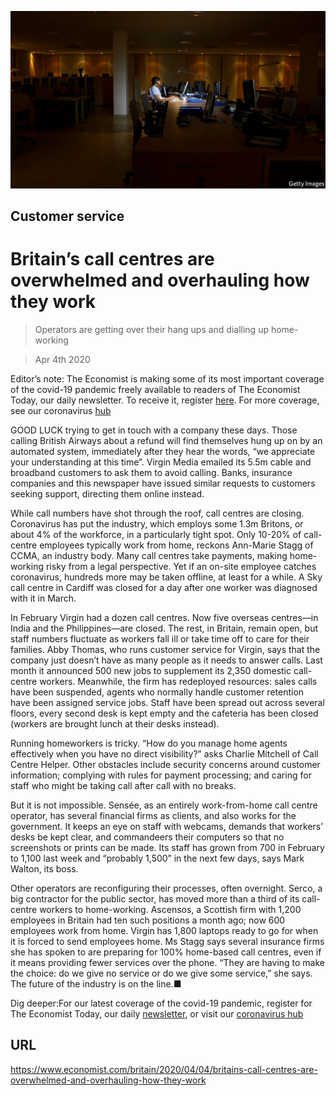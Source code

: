 ![](./images/20200404_BRP505.jpg)

## Customer service

# Britain’s call centres are overwhelmed and overhauling how they work

> Operators are getting over their hang ups and dialling up home-working

> Apr 4th 2020

Editor’s note: The Economist is making some of its most important coverage of the covid-19 pandemic freely available to readers of The Economist Today, our daily newsletter. To receive it, register [here](https://www.economist.com//newslettersignup). For more coverage, see our coronavirus [hub](https://www.economist.com//coronavirus)

GOOD LUCK trying to get in touch with a company these days. Those calling British Airways about a refund will find themselves hung up on by an automated system, immediately after they hear the words, “we appreciate your understanding at this time”. Virgin Media emailed its 5.5m cable and broadband customers to ask them to avoid calling. Banks, insurance companies and this newspaper have issued similar requests to customers seeking support, directing them online instead.

While call numbers have shot through the roof, call centres are closing. Coronavirus has put the industry, which employs some 1.3m Britons, or about 4% of the workforce, in a particularly tight spot. Only 10-20% of call-centre employees typically work from home, reckons Ann-Marie Stagg of CCMA, an industry body. Many call centres take payments, making home-working risky from a legal perspective. Yet if an on-site employee catches coronavirus, hundreds more may be taken offline, at least for a while. A Sky call centre in Cardiff was closed for a day after one worker was diagnosed with it in March.

In February Virgin had a dozen call centres. Now five overseas centres—in India and the Philippines—are closed. The rest, in Britain, remain open, but staff numbers fluctuate as workers fall ill or take time off to care for their families. Abby Thomas, who runs customer service for Virgin, says that the company just doesn’t have as many people as it needs to answer calls. Last month it announced 500 new jobs to supplement its 2,350 domestic call-centre workers. Meanwhile, the firm has redeployed resources: sales calls have been suspended, agents who normally handle customer retention have been assigned service jobs. Staff have been spread out across several floors, every second desk is kept empty and the cafeteria has been closed (workers are brought lunch at their desks instead).

Running homeworkers is tricky. “How do you manage home agents effectively when you have no direct visibility?” asks Charlie Mitchell of Call Centre Helper. Other obstacles include security concerns around customer information; complying with rules for payment processing; and caring for staff who might be taking call after call with no breaks.

But it is not impossible. Sensée, as an entirely work-from-home call centre operator, has several financial firms as clients, and also works for the government. It keeps an eye on staff with webcams, demands that workers’ desks be kept clear, and commandeers their computers so that no screenshots or prints can be made. Its staff has grown from 700 in February to 1,100 last week and “probably 1,500” in the next few days, says Mark Walton, its boss.

Other operators are reconfiguring their processes, often overnight. Serco, a big contractor for the public sector, has moved more than a third of its call-centre workers to home-working. Ascensos, a Scottish firm with 1,200 employees in Britain had ten such positions a month ago; now 600 employees work from home. Virgin has 1,800 laptops ready to go for when it is forced to send employees home. Ms Stagg says several insurance firms she has spoken to are preparing for 100% home-based call centres, even if it means providing fewer services over the phone. “They are having to make the choice: do we give no service or do we give some service,” she says. The future of the industry is on the line.■

Dig deeper:For our latest coverage of the covid-19 pandemic, register for The Economist Today, our daily [newsletter](https://www.economist.com//newslettersignup), or visit our [coronavirus hub](https://www.economist.com//coronavirus)

## URL

https://www.economist.com/britain/2020/04/04/britains-call-centres-are-overwhelmed-and-overhauling-how-they-work
